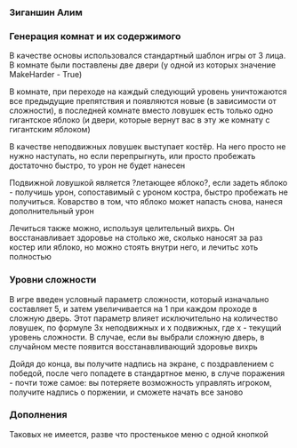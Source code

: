 ### Зиганшин Алим

### Генерация комнат и их содержимого

В качестве основы использовался стандартный шаблон игры от 3 лица. В комнате были поставлены две двери (у одной из которых значение MakeHarder - True)

В комнате, при переходе на каждый следующий уровень уничтожаются все предыдущие препятствия и появляются новые (в зависимости от сложности), в последней комнате вместо ловушек есть только одно гигантское яблоко (и двери, которые вернут вас в эту же комнату с гигантским яблоком)

В качестве неподвижных ловушек выступает костёр. На него просто не нужно наступать, но если перепрыгнуть, или просто пробежать достаточно быстро, то урон не будет нанесен

Подвижной ловушкой является ?летающее яблоко?, если задеть яблоко - получишь урон, сопоставимый с уроном костра, быстро пробежать не получиться. Коварство в том, что яблоко может напасть снова, нанеся дополнительный урон

Лечиться также можно, используя целительный вихрь. Он восстанавливает здоровье на столько же, сколько наносят за раз костер или яблоко, но можно стоять внутри него, и лечитьс хоть полностью

### Уровни сложности

В игре введен условный параметр сложности, который изначально составляет 5, и затем увеличивается на 1 при каждом проходе в сложную дверь. Этот параметр влияет исключительно на количество ловушек, по формуле 3х неподвижных и х подвижных, где х - текущий уровень сложности. В случае, если вы выбрали сложную дверь, в случайном месте появится восстанавливающий здоровье вихрь

Дойдя до конца, вы получите надпись на экране, с поздравлением с победой, после чего попадете в стандартное меню, в случе поражения - почти тоже самое: вы потеряете возможность управлять игроком, получите надпись о поржении, и сможете начать все заново

### Дополнения

Таковых не имеется, разве что простенькое меню с одной кнопкой
